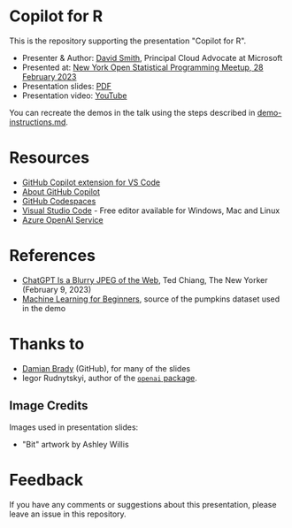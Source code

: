 # Copilot for R

This is the repository supporting the presentation "Copilot for R".

* Presenter & Author: [David Smith](https://www.linkedin.com/in/dmsmith/), Principal Cloud Advocate at Microsoft
* Presented at: [New York Open Statistical Programming Meetup, 28 February 2023](https://www.meetup.com/nyhackr/events/291662590/) 
* Presentation slides: [PDF](TODO)
* Presentation video: [YouTube](TODO) 

You can recreate the demos in the talk using the steps described in [demo-instructions.md](demo-instructions.md).

# Resources 
* [GitHub Copilot extension for VS Code](https://aka.ms/get-copilot)
* [About GitHub Copilot](https://github.com/features/copilot/)
* [GitHub Codespaces](https://github.com/features/codespaces)
* [Visual Studio Code](https://code.visualstudio.com/?WT.mc_id=aiml-88899-davidsmi) - Free editor available for Windows, Mac and Linux
* [Azure OpenAI Service](https://learn.microsoft.com/en-us/azure/cognitive-services/openai/overview?WT.mc_id=aiml-88899-davidsmi)

# References
* [ChatGPT Is a Blurry JPEG of the Web](https://www.newyorker.com/tech/annals-of-technology/chatgpt-is-a-blurry-jpeg-of-the-web), Ted Chiang, The New Yorker (February 9, 2023)
* [Machine Learning for Beginners](https://github.com/Microsoft/ML-For-Beginners), source of the pumpkins dataset used in the demo

# Thanks to

* [Damian Brady](https://github.com/damovisa) (GitHub), for many of the slides
* Iegor Rudnytskyi, author of the [`openai` package](https://github.com/irudnyts/openai).

## Image Credits

Images used in presentation slides:
* "Bit" artwork by Ashley Willis

# Feedback

If you have any comments or suggestions about this presentation, please leave an issue in this repository.
